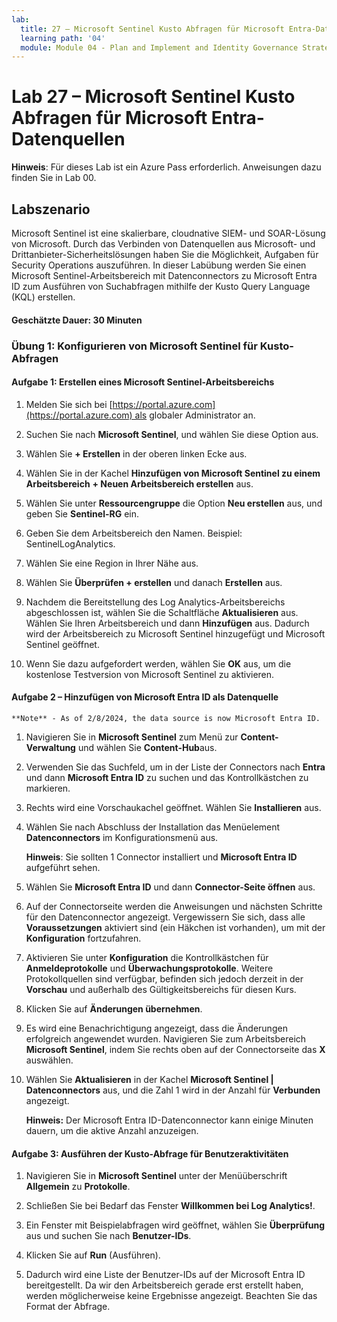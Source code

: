 ```yaml
---
lab:
  title: 27 – Microsoft Sentinel Kusto Abfragen für Microsoft Entra-Datenquellen
  learning path: '04'
  module: Module 04 - Plan and Implement and Identity Governance Strategy
---
```


# Lab 27 – Microsoft Sentinel Kusto Abfragen für Microsoft Entra-Datenquellen

**Hinweis**: Für dieses Lab ist ein Azure Pass erforderlich. Anweisungen dazu finden Sie in Lab 00.

## Labszenario

Microsoft Sentinel ist eine skalierbare, cloudnative SIEM- und SOAR-Lösung von Microsoft.  Durch das Verbinden von Datenquellen aus Microsoft- und Drittanbieter-Sicherheitslösungen haben Sie die Möglichkeit, Aufgaben für Security Operations auszuführen.  In dieser Labübung werden Sie einen Microsoft Sentinel-Arbeitsbereich mit Datenconnectors zu Microsoft Entra ID zum Ausführen von Suchabfragen mithilfe der Kusto Query Language (KQL) erstellen. 

#### Geschätzte Dauer: 30 Minuten

### Übung 1: Konfigurieren von Microsoft Sentinel für Kusto-Abfragen

#### Aufgabe 1: Erstellen eines Microsoft Sentinel-Arbeitsbereichs

1. Melden Sie sich bei [https://portal.azure.com](https://portal.azure.com) als globaler Administrator an.

1. Suchen Sie nach **Microsoft Sentinel**, und wählen Sie diese Option aus. 

1. Wählen Sie **+ Erstellen** in der oberen linken Ecke aus.

1. Wählen Sie in der Kachel **Hinzufügen von Microsoft Sentinel zu einem Arbeitsbereich** **+ Neuen Arbeitsbereich erstellen** aus.

1. Wählen Sie unter **Ressourcengruppe** die Option **Neu erstellen** aus, und geben Sie **Sentinel-RG** ein.

1. Geben Sie dem Arbeitsbereich den Namen.  Beispiel: SentinelLogAnalytics.

1. Wählen Sie eine Region in Ihrer Nähe aus.

1. Wählen Sie **Überprüfen + erstellen** und danach **Erstellen** aus.

1. Nachdem die Bereitstellung des Log Analytics-Arbeitsbereichs abgeschlossen ist, wählen Sie die Schaltfläche **Aktualisieren** aus. Wählen Sie Ihren Arbeitsbereich und dann **Hinzufügen** aus.  Dadurch wird der Arbeitsbereich zu Microsoft Sentinel hinzugefügt und Microsoft Sentinel geöffnet.

1. Wenn Sie dazu aufgefordert werden, wählen Sie **OK** aus, um die kostenlose Testversion von Microsoft Sentinel zu aktivieren.

#### Aufgabe 2 – Hinzufügen von Microsoft Entra ID als Datenquelle
    **Note** - As of 2/8/2024, the data source is now Microsoft Entra ID.

1. Navigieren Sie in **Microsoft Sentinel** zum Menü zur **Content-Verwaltung** und wählen Sie **Content-Hub**aus.

1. Verwenden Sie das Suchfeld, um in der Liste der Connectors nach **Entra** und dann **Microsoft Entra ID** zu suchen und das Kontrollkästchen zu markieren.

1. Rechts wird eine Vorschaukachel geöffnet.  Wählen Sie **Installieren** aus.

1. Wählen Sie nach Abschluss der Installation das Menüelement **Datenconnectors** im Konfigurationsmenü aus.

    **Hinweis**: Sie sollten 1 Connector installiert und **Microsoft Entra ID** aufgeführt sehen.

1. Wählen Sie **Microsoft Entra ID** und dann **Connector-Seite öffnen** aus.

1. Auf der Connectorseite werden die Anweisungen und nächsten Schritte für den Datenconnector angezeigt. Vergewissern Sie sich, dass alle **Voraussetzungen** aktiviert sind (ein Häkchen ist vorhanden), um mit der **Konfiguration** fortzufahren.

1. Aktivieren Sie unter **Konfiguration** die Kontrollkästchen für **Anmeldeprotokolle** und **Überwachungsprotokolle**. Weitere Protokollquellen sind verfügbar, befinden sich jedoch derzeit in der **Vorschau** und außerhalb des Gültigkeitsbereichs für diesen Kurs.

1. Klicken Sie auf **Änderungen übernehmen**. 

1. Es wird eine Benachrichtigung angezeigt, dass die Änderungen erfolgreich angewendet wurden. Navigieren Sie zum Arbeitsbereich **Microsoft Sentinel**, indem Sie rechts oben auf der Connectorseite das **X** auswählen.

1. Wählen Sie **Aktualisieren** in der Kachel **Microsoft Sentinel | Datenconnectors** aus, und die Zahl 1 wird in der Anzahl für **Verbunden** angezeigt.

   **Hinweis:** Der Microsoft Entra ID-Datenconnector kann einige Minuten dauern, um die aktive Anzahl anzuzeigen. 

#### Aufgabe 3: Ausführen der Kusto-Abfrage für Benutzeraktivitäten

1. Navigieren Sie in **Microsoft Sentinel** unter der Menüüberschrift **Allgemein** zu **Protokolle**.

1. Schließen Sie bei Bedarf das Fenster **Willkommen bei Log Analytics!**.

1. Ein Fenster mit Beispielabfragen wird geöffnet, wählen Sie **Überprüfung** aus und suchen Sie nach **Benutzer-IDs**.

1. Klicken Sie auf **Run** (Ausführen). 

1. Dadurch wird eine Liste der Benutzer-IDs auf der Microsoft Entra ID bereitgestellt.  Da wir den Arbeitsbereich gerade erst erstellt haben, werden möglicherweise keine Ergebnisse angezeigt.  Beachten Sie das Format der Abfrage.
